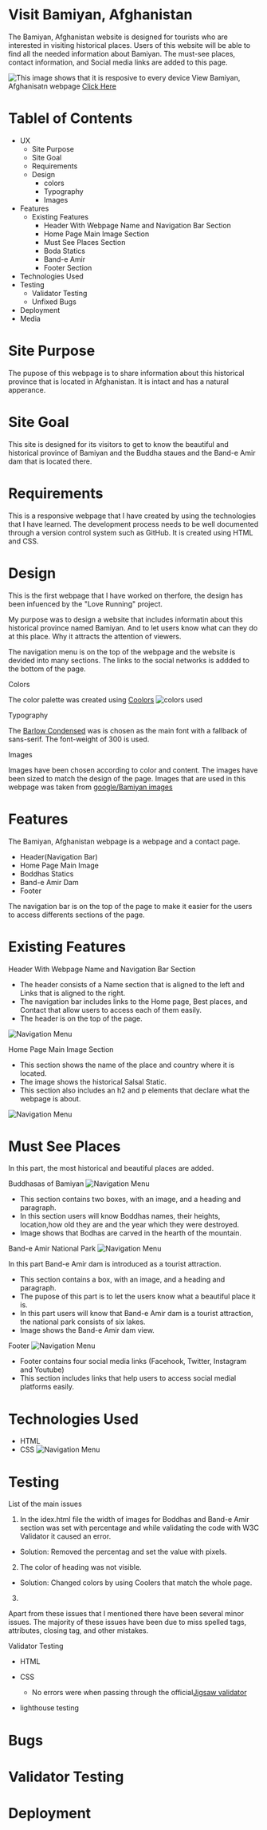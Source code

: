 # Visit Bamiyan, Afghanistan
The Bamiyan, Afghanistan website is designed for tourists who are interested in visiting historical places. Users of this website will be able to find all the needed information about Bamiyan. The must-see places, contact information, and Social media links are added to this page.


![This image shows that it is resposive to every device](
)
View Bamiyan, Afghanisatn webpage
[Click Here](https://github.com)

# Tablel of Contents

- UX
  - Site Purpose
  - Site Goal
  - Requirements
  - Design
    - colors
    - Typography
    - Images
- Features
  - Existing Features
    - Header With Webpage Name and Navigation Bar Section
    - Home Page Main Image Section
    - Must See Places Section
    - Boda Statics
    - Band-e Amir
    - Footer Section
- Technologies Used
- Testing
  - Validator Testing
  - Unfixed Bugs
- Deployment
- Media


# Site Purpose
The pupose of this webpage is to share information about this historical province that is located in Afghanistan. It is intact and has a natural apperance.
# Site Goal
This site is designed for its visitors to get to know the beautiful and historical province of Bamiyan and the Buddha staues and the Band-e Amir dam that is located there.
# Requirements
This is a responsive webpage that I have created by using the technologies that I have learned. The development process needs to be well documented through a version control system such as GitHub. 
It is created using HTML and CSS.

# Design
This is the first webpage that I have worked on therfore, the design has been infuenced by the "Love Running" project.

My purpose was to design a website that includes informatin about this historical province named Bamiyan. And to let users know what can they do at this place. Why it attracts the attention of viewers.

The navigation menu is on the top of the webpage and the website is devided into many sections. The links to the social networks is addded to the bottom of the page.

Colors

The color palette was created using [Coolors](https://coolors.co
)
![colors used](assets/images/readme-images/colors.png
)


Typography 

The [Barlow Condensed](https://fonts.google.com/specimen/Barlow+Condensed) was is chosen as the main font with a fallback of sans-serif. The font-weight of 300 is used.

Images 

Images have been chosen according to color and content. The images have been sized to match the design of the page. Images that are used in this webpage was taken from [google/Bamiyan images](https://www.google.com/search?q=bamyan+province&rlz=1C1GCEO_enDE1038DE1038&sxsrf=AJOqlzXR9617eb_IUbHaqAuZN_z1Y2-wVQ:1679244354676&source=lnms&tbm=isch&sa=X&ved=2ahUKEwigmoHauOj9AhU6RPEDHerkBWcQ_AUoAXoECAEQAw&biw=1280&bih=544&dpr=1.5)

# Features
The Bamiyan, Afghanistan webpage is a  webpage and a contact page.
- Header(Navigation Bar)
- Home Page Main Image
- Boddhas Statics
- Band-e Amir Dam
- Footer

The navigation bar is on the top of the page to make it easier for the users to access differents sections of the page.

# Existing Features

Header With Webpage Name and Navigation Bar Section

- The header consists of a Name section that is aligned to the left and Links that is aligned to the right.
- The navigation bar includes links to the Home page, Best places, and Contact that allow users to access each of them easily.
- The header is on the top of the page.

![Navigation Menu](assets/images/readme-images/naivagation_menu.png)

Home Page Main Image Section

- This section shows the name of the place and country where it is located.
- The image shows the historical Salsal Static.
- This section also includes an h2 and p elements that declare what the webpage is about.

![Navigation Menu](assets/images/readme-images/first-section.png)

# Must See Places

In this part, the most historical and beautiful places are added.

Buddhasas of Bamiyan
![Navigation Menu](assets/images/readme-images/second-section.png)

  - This section contains two boxes, with an image, and a heading and paragraph.
  - In this section users will know Boddhas names, their heights, location,how old they are and the year which they were destroyed.
  - Image shows that Bodhas are carved in the hearth of the mountain.

Band-e Amir National Park
![Navigation Menu](assets/images/readme-images/third-section.png)


In this part Band-e Amir dam is introduced as a tourist attraction.
  - This section contains a box, with an image, and a heading and paragraph.
  - The pupose of this part is to let the users know what a beautiful place it is.
  - In this part users will know that Band-e Amir dam is a tourist attraction, the national park consists of six lakes.
  - Image shows the Band-e Amir dam view.

Footer
![Navigation Menu](assets/images/readme-images/footer.png)

- Footer contains four social media links (Facehook, Twitter, Instagram and Youtube)
- This section includes links that help users to access social medial platforms easily.

# Technologies Used
- HTML
- CSS
![Navigation Menu](assets/images/readme-images/languages.png)


# Testing
List of the main issues
1. In the idex.html file the width of images for Boddhas and Band-e Amir section was set with percentage and while validating the code with W3C Validator it caused an error.
- Solution: Removed the percentag and set the value with pixels.
2. The color of heading was not visible.
- Solution: Changed colors by using Coolers that match the whole page.
3. 
Apart from these issues that I mentioned there have been several minor issues. The majority of these issues have been due to miss spelled tags, attributes, closing tag, and other mistakes.

Validator Testing
- HTML
- CSS

  - No errors were when passing through the official[Jigsaw validator](https://jigsaw.w3.org/css-validator/validator#warnings)

- lighthouse testing


# Bugs
# Validator Testing
# Deployment

